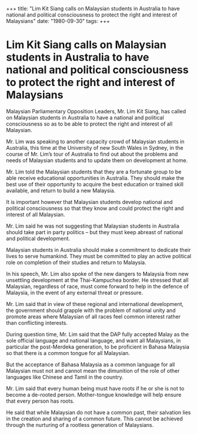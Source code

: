 +++ 
title: "Lim Kit Siang calls on Malaysian students in Australia to have national and political consciousness to protect the right and interest of Malaysians"
date: "1980-09-30"
tags:
+++

# Lim Kit Siang calls on Malaysian students in Australia to have national and political consciousness to protect the right and interest of Malaysians

Malaysian Parliamentary Opposition Leaders, Mr. Lim Kit Siang, has called on Malaysian students in Australia to have a national and political consciousness so as to be able to protect the right and interest of all Malaysian.

Mr. Lim was speaking to another capacity crowd of Malaysian students in Australia, this time at the University of new South Wales in Sydney, in the course of Mr. Lim’s tour of Australia to find out about the problems and needs of Malaysian students and to update them on development at home.</u>

Mr. Lim told the Malaysian students that they are a fortunate group to be able receive educational opportunities in Australia. They should make the best use of their opportunity to acquire the best education or trained skill available, and return to build a new Malaysia.

It is important however that Malaysian students develop national and political consciousness so that they know and could protect the right and interest of all Malaysian.

Mr. Lim said he was not suggesting that Malaysian students in Australia should take part in party politics – but they must keep abreast of national and political development.

Malaysian students in Australia should make a commitment to dedicate their lives to serve humankind. They must be committed to play an active political role on completion of their studies and return to Malaysia.

In his speech, Mr. Lim also spoke of the new dangers to Malaysia from new unsettling development at the Thai-Kampuchea border. He stressed that all Malaysian, regardless of race, must come forward to help in the defence of Malaysia, in the event of any external threat or pressure.

Mr. Lim said that in view of these regional and international development, the government should grapple with the problem of national unity and promote areas where Malaysian of all races feel common interest rather than conflicting interests.

During question time, Mr. Lim said that the DAP fully accepted Malay as the sole official language and national language, and want all Malaysians, in particular the post-Merdeka generation, to be proficient in Bahasa Malaysia so that there is a common tongue for all Malaysian.

But the acceptance of Bahasa Malaysia as a common language for all Malaysian must not and cannot mean the dimunition of the role of other languages like Chinese and Tamil in the country.

Mr. Lim said that every human being must have roots if he or she is not to become a de-rooted person. Mother-tongue knowledge will help ensure that every person has roots.

He said that while Malaysian do not have a common past, their salvation lies in the creation and sharing of a common future. This cannot be achieved through the nurturing of a rootless generation of Malaysians. 
 
